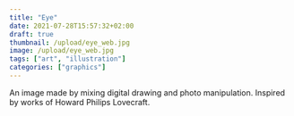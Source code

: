 ```yaml
---
title: "Eye"
date: 2021-07-28T15:57:32+02:00
draft: true
thumbnail: /upload/eye_web.jpg
image: /upload/eye_web.jpg
tags: ["art", "illustration"]
categories: ["graphics"]
---
```


An image made by mixing digital drawing and photo manipulation. Inspired by works of Howard Philips Lovecraft.
